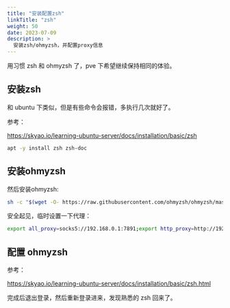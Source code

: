 ```yaml
---
title: "安装配置zsh"
linkTitle: "zsh"
weight: 50
date: 2023-07-09
description: >
  安装zsh/ohmyzsh，并配置proxy信息
---
```


用习惯 zsh 和 ohmyzsh 了，pve 下希望继续保持相同的体验。

## 安装zsh

和 ubuntu 下类似，但是有些命令会报错，多执行几次就好了。

参考：

https://skyao.io/learning-ubuntu-server/docs/installation/basic/zsh

```bash
apt -y install zsh zsh-doc
```

## 安装ohmyzsh

然后安装ohmyzsh:

```bash
sh -c "$(wget -O- https://raw.githubusercontent.com/ohmyzsh/ohmyzsh/master/tools/install.sh)"
```

安全起见，临时设置一下代理：

```bash
export all_proxy=socks5://192.168.0.1:7891;export http_proxy=http://192.168.0.1:7890;export https_proxy=http://192.168.0.1:7890;export no_proxy=127.0.0.1,localhost,local,.local,192.168.0.0/16,10.0.0.0/16
```

## 配置 ohmyzsh

参考：

https://skyao.io/learning-ubuntu-server/docs/installation/basic/zsh.html

完成后退出登录，然后重新登录进来，发现熟悉的 zsh 回来了。